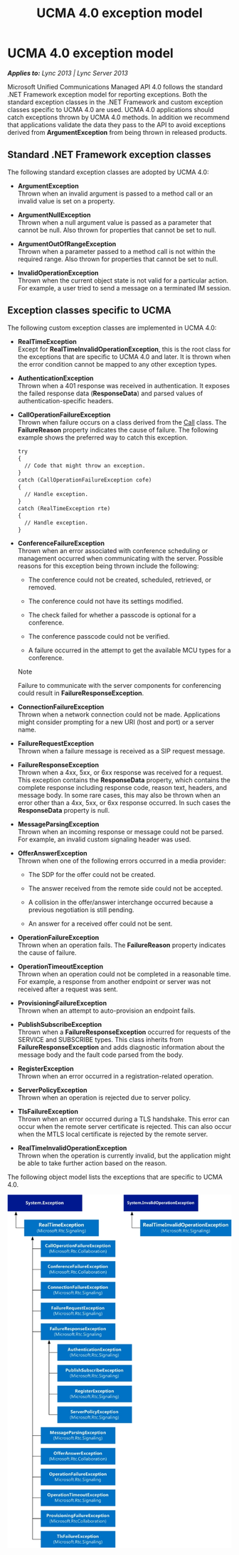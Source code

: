 ﻿---
title: UCMA 4.0 exception model
TOCTitle: UCMA 4.0 exception model
ms:assetid: 4978a9ab-3ef3-456c-b3ac-d12ad06c03d9
ms:mtpsurl: https://msdn.microsoft.com/en-us/library/Dn466072(v=office.15)
ms:contentKeyID: 57103066
ms.date: 07/25/2014
mtps_version: v=office.15
---

# UCMA 4.0 exception model


_**Applies to:** Lync 2013 | Lync Server 2013_

Microsoft Unified Communications Managed API 4.0 follows the standard .NET Framework exception model for reporting exceptions. Both the standard exception classes in the .NET Framework and custom exception classes specific to UCMA 4.0 are used. UCMA 4.0 applications should catch exceptions thrown by UCMA 4.0 methods. In addition we recommend that applications validate the data they pass to the API to avoid exceptions derived from **ArgumentException** from being thrown in released products.

## Standard .NET Framework exception classes

The following standard exception classes are adopted by UCMA 4.0:

  - **ArgumentException**  
    Thrown when an invalid argument is passed to a method call or an invalid value is set on a property.

  - **ArgumentNullException**  
    Thrown when a null argument value is passed as a parameter that cannot be null. Also thrown for properties that cannot be set to null.

  - **ArgumentOutOfRangeException**  
    Thrown when a parameter passed to a method call is not within the required range. Also thrown for properties that cannot be set to null.

  - **InvalidOperationException**  
    Thrown when the current object state is not valid for a particular action. For example, a user tried to send a message on a terminated IM session.

## Exception classes specific to UCMA

The following custom exception classes are implemented in UCMA 4.0:

  - **RealTimeException**  
    Except for **RealTimeInvalidOperationException**, this is the root class for the exceptions that are specific to UCMA 4.0 and later. It is thrown when the error condition cannot be mapped to any other exception types.

  - **AuthenticationException**  
    Thrown when a 401 response was received in authentication. It exposes the failed response data (**ResponseData**) and parsed values of authentication-specific headers.

  - **CallOperationFailureException**  
    Thrown when failure occurs on a class derived from the [Call](https://msdn.microsoft.com/en-us/library/hh384235\(v=office.15\)) class. The **FailureReason** property indicates the cause of failure. The following example shows the preferred way to catch this exception.
    
        try
        {
          // Code that might throw an exception.
        }
        catch (CallOperationFailureException cofe)
        {
          // Handle exception.
        }
        catch (RealTimeException rte)
        {
          // Handle exception.
        }

  - **ConferenceFailureException**  
    Thrown when an error associated with conference scheduling or management occurred when communicating with the server. Possible reasons for this exception being thrown include the following:
    
      - The conference could not be created, scheduled, retrieved, or removed.
    
      - The conference could not have its settings modified.
    
      - The check failed for whether a passcode is optional for a conference.
    
      - The conference passcode could not be verified.
    
      - A failure occurred in the attempt to get the available MCU types for a conference.
    

    > [!NOTE]
    > <P>Failure to communicate with the server components for conferencing could result in <STRONG>FailureResponseException</STRONG>.</P>



  - **ConnectionFailureException**  
    Thrown when a network connection could not be made. Applications might consider prompting for a new URI (host and port) or a server name.

  - **FailureRequestException**  
    Thrown when a failure message is received as a SIP request message.

  - **FailureResponseException**  
    Thrown when a 4xx, 5xx, or 6xx response was received for a request. This exception contains the **ResponseData** property, which contains the complete response including response code, reason text, headers, and message body. In some rare cases, this may also be thrown when an error other than a 4xx, 5xx, or 6xx response occurred. In such cases the **ResponseData** property is null.

  - **MessageParsingException**  
    Thrown when an incoming response or message could not be parsed. For example, an invalid custom signaling header was used.

  - **OfferAnswerException**  
    Thrown when one of the following errors occurred in a media provider:
    
      - The SDP for the offer could not be created.
    
      - The answer received from the remote side could not be accepted.
    
      - A collision in the offer/answer interchange occurred because a previous negotiation is still pending.
    
      - An answer for a received offer could not be sent.

  - **OperationFailureException**  
    Thrown when an operation fails. The **FailureReason** property indicates the cause of failure.

  - **OperationTimeoutException**  
    Thrown when an operation could not be completed in a reasonable time. For example, a response from another endpoint or server was not received after a request was sent.

  - **ProvisioningFailureException**  
    Thrown when an attempt to auto-provision an endpoint fails.

  - **PublishSubscribeException**  
    Thrown when a **FailureResponseException** occurred for requests of the SERVICE and SUBSCRIBE types. This class inherits from **FailureResponseException** and adds diagnostic information about the message body and the fault code parsed from the body.

  - **RegisterException**  
    Thrown when an error occurred in a registration-related operation.

  - **ServerPolicyException**  
    Thrown when an operation is rejected due to server policy.

  - **TlsFailureException**  
    Thrown when an error occurred during a TLS handshake. This error can occur when the remote server certificate is rejected. This can also occur when the MTLS local certificate is rejected by the remote server.

  - **RealTimeInvalidOperationException**  
    Thrown when the operation is currently invalid, but the application might be able to take further action based on the reason.

The following object model lists the exceptions that are specific to UCMA 4.0.

![UCMA exceptions](images/Dn466072.UCMA2Exceptions(Office.15).jpg "UCMA exceptions")

